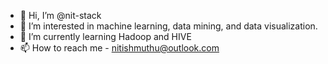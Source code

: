 - 👋 Hi, I’m @nit-stack
- 👀 I’m interested in machine learning, data mining, and data visualization.
- 🌱 I’m currently learning Hadoop and HIVE
- 📫 How to reach me - nitishmuthu@outlook.com

<!---
nit-stack/nit-stack is a ✨ special ✨ repository because its `README.md` (this file) appears on your GitHub profile.
You can click the Preview link to take a look at your changes.
--->
